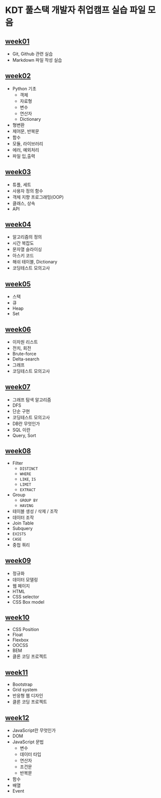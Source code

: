 # KDT 풀스택 개발자 취업캠프 실습 파일 모음

## [week01](week01)

- Git, Github 관련 실습
- Markdown 파일 작성 실습

## [week02](week02)

- Python 기초
  - 객체
  - 자료형
  - 변수
  - 연산자
  - Dictionary
- 형변환
- 제어문, 반복문
- 함수
- 모듈, 라이브러리
- 에러, 예외처리
- 파일 입,출력

## [week03](week03)

- 튜플, 세트
- 사용자 정의 함수
- 객체 지향 프로그래밍(OOP)
- 클래스, 상속
- API

## [week04](week04)

- 알고리즘의 정의
- 시간 복잡도
- 문자열 슬라이싱
- 아스키 코드
- 해쉬 테이블, Dictionary
- 코딩테스트 모의고사

## [week05](week05)

- 스택
- 큐
- Heap
- Set

## [week06](week06)

- 이차원 리스트
- 전치, 회전
- Brute-force
- Delta-search
- 그래프
- 코딩테스트 모의고사

## [week07](week07)

- 그래프 탐색 알고리즘
- DFS
- 단순 구현
- 코딩테스트 모의고사
- DB란 무엇인가
- SQL 이란
- Query, Sort

## [week08](week08)

- Filter
  - `DISTINCT`
  - `WHERE`
  - `LIKE`, `IS`
  - `LIMIT`
  - `EXTRACT`
- Group
  - `GROUP BY`
  - `HAVING`
- 테이블 생성 / 삭제 / 조작
- 데이터 조작
- Join Table
- Subquery
- `EXISTS`
- `CASE`
- 중첩 쿼리

## [week09](week09)

- 정규화
- 데이터 모델링
- 웹 페이지
- HTML
- CSS selector
- CSS Box model

## [week10](week10)

- CSS Position
- Float
- Flexbox
- OOCSS
- BEM
- 클론 코딩 프로젝트

## [week11](week11)

- Bootstrap
- Grid system
- 반응형 웹 디자인
- 클론 코딩 프로젝트

## [week12](week12)

- JavaScript란 무엇인가
- DOM
- JavaScript 문법
  - 변수
  - 데이터 타입
  - 연산자
  - 조건문
  - 반복문
- 함수
- 배열
- Event